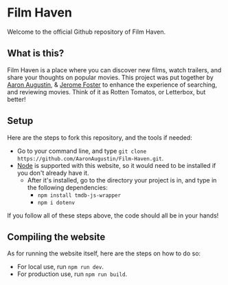 # Film Haven
Welcome to the official Github repository of Film Haven.

## What is this?
Film Haven is a place where you can discover new films, watch trailers, and share your thoughts on popular movies.
This project was put together by [Aaron Augustin](https://github.com/AnimatingLegend), & [Jerome Foster](https://github.com/Yamuu07) to enhance the experience of searching, and reviewing movies. Think of it as Rotten Tomatos, or Letterbox, but better!

## Setup
Here are the steps to fork this repository, and the tools if needed:

- Go to your command line, and type ``git clone https://github.com/AaronAugustin/Film-Haven.git``.
- [Node](https://nodejs.org/en/download) is supported with this website, so it would need to be installed if you don't already have it.
    - After it's installed, go to the directory your project is in, and type in the following dependencies:
        - ```npm install tmdb-js-wrapper```
        - ```npm i dotenv```

If you follow all of these steps above, the code should all be in your hands!

## Compiling the website
As for running the website itself, here are the steps on how to do so:

- For local use, run ``npm run dev``.
- For production use, run ``npm run build``.